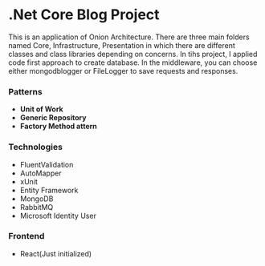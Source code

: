 # .Net Core Blog Project

This is an application of Onion Architecture. There are three main folders named Core, Infrastructure, Presentation in which there are different classes and class libraries depending on concerns. In tihs project, I applied code first approach to create database. In the middleware, you can choose either mongodblogger or FileLogger to save requests and responses.



### Patterns
* **Unit of Work**
* **Generic Repository**
* **Factory Method attern**

### Technologies
* FluentValidation
* AutoMapper
* xUnit
* Entity Framework
* MongoDB
* RabbitMQ
* Microsoft Identity User

### Frontend
* React(Just initialized)


